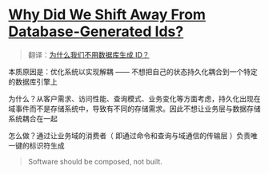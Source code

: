 # [Why Did We Shift Away From Database-Generated Ids?](https://medium.com/ingeniouslysimple/why-did-we-shift-away-from-database-generated-ids-7e0e54a49bb3)

> 翻译：[为什么我们不用数据库生成 ID？](https://mp.weixin.qq.com/s/kI2BvcIYh4viaFd8gfR9SQ)

本质原因是：优化系统以实现解耦 —— 不想把自己的状态持久化耦合到一个特定的数据库引擎上

为什么？从客户需求、访问性能、查询模式、业务变化等方面考虑，持久化出现在域事件而不是存储系统中，导致有不同的存储需求。因此不想让业务层与数据存储系统耦合在一起

怎么做？通过让业务域的消费者（ 即通过命令和查询与域通信的传输层 ）负责唯一键的标识符生成

> Software should be composed, not built.

